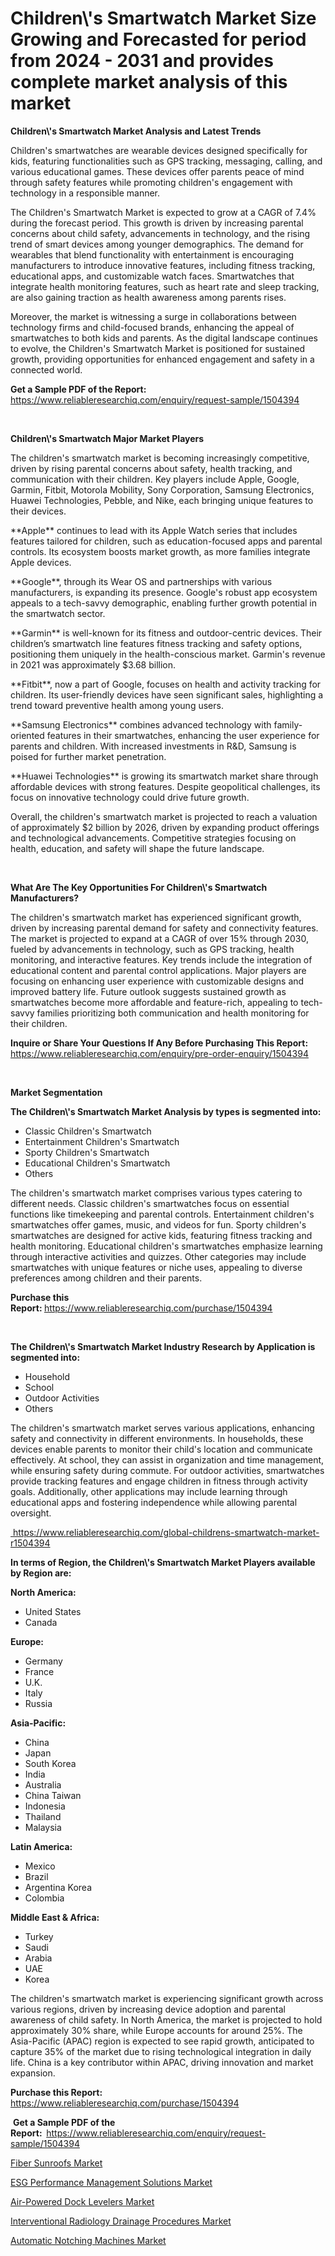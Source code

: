 <p><h1>Children\'s Smartwatch Market Size Growing and Forecasted for period from 2024 - 2031 and provides complete market analysis of this market</h1></p><p><strong>Children\'s Smartwatch Market Analysis and Latest Trends</strong></p>
<p><p>Children's smartwatches are wearable devices designed specifically for kids, featuring functionalities such as GPS tracking, messaging, calling, and various educational games. These devices offer parents peace of mind through safety features while promoting children's engagement with technology in a responsible manner.</p><p>The Children's Smartwatch Market is expected to grow at a CAGR of 7.4% during the forecast period. This growth is driven by increasing parental concerns about child safety, advancements in technology, and the rising trend of smart devices among younger demographics. The demand for wearables that blend functionality with entertainment is encouraging manufacturers to introduce innovative features, including fitness tracking, educational apps, and customizable watch faces. Smartwatches that integrate health monitoring features, such as heart rate and sleep tracking, are also gaining traction as health awareness among parents rises.</p><p>Moreover, the market is witnessing a surge in collaborations between technology firms and child-focused brands, enhancing the appeal of smartwatches to both kids and parents. As the digital landscape continues to evolve, the Children's Smartwatch Market is positioned for sustained growth, providing opportunities for enhanced engagement and safety in a connected world.</p></p>
<p><strong>Get a Sample PDF of the Report:&nbsp;</strong> <a href="https://www.reliableresearchiq.com/enquiry/request-sample/1504394?utm_campaign=973&utm_medium=2&utm_source=Github&utm_content=ia&utm_term=08122024&utm_id=childrens-smartwatch">https://www.reliableresearchiq.com/enquiry/request-sample/1504394</a></p>
<p>&nbsp;</p>
<p><strong>Children\'s Smartwatch Major Market Players</strong></p>
<p><p>The children's smartwatch market is becoming increasingly competitive, driven by rising parental concerns about safety, health tracking, and communication with their children. Key players include Apple, Google, Garmin, Fitbit, Motorola Mobility, Sony Corporation, Samsung Electronics, Huawei Technologies, Pebble, and Nike, each bringing unique features to their devices.</p><p>**Apple** continues to lead with its Apple Watch series that includes features tailored for children, such as education-focused apps and parental controls. Its ecosystem boosts market growth, as more families integrate Apple devices.</p><p>**Google**, through its Wear OS and partnerships with various manufacturers, is expanding its presence. Google's robust app ecosystem appeals to a tech-savvy demographic, enabling further growth potential in the smartwatch sector.</p><p>**Garmin** is well-known for its fitness and outdoor-centric devices. Their children’s smartwatch line features fitness tracking and safety options, positioning them uniquely in the health-conscious market. Garmin's revenue in 2021 was approximately $3.68 billion.</p><p>**Fitbit**, now a part of Google, focuses on health and activity tracking for children. Its user-friendly devices have seen significant sales, highlighting a trend toward preventive health among young users.</p><p>**Samsung Electronics** combines advanced technology with family-oriented features in their smartwatches, enhancing the user experience for parents and children. With increased investments in R&D, Samsung is poised for further market penetration.</p><p>**Huawei Technologies** is growing its smartwatch market share through affordable devices with strong features. Despite geopolitical challenges, its focus on innovative technology could drive future growth.</p><p>Overall, the children's smartwatch market is projected to reach a valuation of approximately $2 billion by 2026, driven by expanding product offerings and technological advancements. Competitive strategies focusing on health, education, and safety will shape the future landscape.</p></p>
<p>&nbsp;</p>
<p><strong>What Are The Key Opportunities For Children\'s Smartwatch Manufacturers?</strong></p>
<p><p>The children's smartwatch market has experienced significant growth, driven by increasing parental demand for safety and connectivity features. The market is projected to expand at a CAGR of over 15% through 2030, fueled by advancements in technology, such as GPS tracking, health monitoring, and interactive features. Key trends include the integration of educational content and parental control applications. Major players are focusing on enhancing user experience with customizable designs and improved battery life. Future outlook suggests sustained growth as smartwatches become more affordable and feature-rich, appealing to tech-savvy families prioritizing both communication and health monitoring for their children.</p></p>
<p><strong>Inquire or Share Your Questions If Any Before Purchasing This Report:</strong> <a href="https://www.reliableresearchiq.com/enquiry/pre-order-enquiry/1504394?utm_campaign=973&utm_medium=2&utm_source=Github&utm_content=ia&utm_term=08122024&utm_id=childrens-smartwatch">https://www.reliableresearchiq.com/enquiry/pre-order-enquiry/1504394</a></p>
<p>&nbsp;</p>
<p><strong>Market Segmentation</strong></p>
<p><strong>The Children\'s Smartwatch Market Analysis by types is segmented into:</strong></p>
<p><ul><li>Classic Children's Smartwatch</li><li>Entertainment Children's Smartwatch</li><li>Sporty Children's Smartwatch</li><li>Educational Children's Smartwatch</li><li>Others</li></ul></p>
<p><p>The children's smartwatch market comprises various types catering to different needs. Classic children's smartwatches focus on essential functions like timekeeping and parental controls. Entertainment children's smartwatches offer games, music, and videos for fun. Sporty children's smartwatches are designed for active kids, featuring fitness tracking and health monitoring. Educational children's smartwatches emphasize learning through interactive activities and quizzes. Other categories may include smartwatches with unique features or niche uses, appealing to diverse preferences among children and their parents.</p></p>
<p><strong>Purchase this Report:&nbsp;</strong><a href="https://www.reliableresearchiq.com/purchase/1504394?utm_campaign=973&utm_medium=2&utm_source=Github&utm_content=ia&utm_term=08122024&utm_id=childrens-smartwatch">https://www.reliableresearchiq.com/purchase/1504394</a></p>
<p>&nbsp;</p>
<p><strong>The Children\'s Smartwatch Market Industry Research by Application is segmented into:</strong></p>
<p><ul><li>Household</li><li>School</li><li>Outdoor Activities</li><li>Others</li></ul></p>
<p><p>The children's smartwatch market serves various applications, enhancing safety and connectivity in different environments. In households, these devices enable parents to monitor their child's location and communicate effectively. At school, they can assist in organization and time management, while ensuring safety during commute. For outdoor activities, smartwatches provide tracking features and engage children in fitness through activity goals. Additionally, other applications may include learning through educational apps and fostering independence while allowing parental oversight.</p></p>
<p><a href="https://www.reliableresearchiq.com/global-childrens-smartwatch-market-r1504394?utm_campaign=973&utm_medium=2&utm_source=Github&utm_content=ia&utm_term=08122024&utm_id=childrens-smartwatch">&nbsp;https://www.reliableresearchiq.com/global-childrens-smartwatch-market-r1504394</a></p>
<p><strong>In terms of Region, the Children\'s Smartwatch Market Players available by Region are:</strong></p>
<p>
    <p> <strong> North America: </strong>
        <ul>
            <li>United States</li>
            <li>Canada</li>
        </ul>
        </p> 
    <p> <strong> Europe: </strong>
        <ul>
            <li>Germany</li>
            <li>France</li>
            <li>U.K.</li>
            <li>Italy</li>
            <li>Russia</li>
        </ul>
        </p> 
    <p> <strong> Asia-Pacific: </strong>
        <ul>
            <li>China</li>
            <li>Japan</li>
            <li>South Korea</li>
            <li>India</li>
            <li>Australia</li>
            <li>China Taiwan</li>
            <li>Indonesia</li>
            <li>Thailand</li>
            <li>Malaysia</li>
        </ul>
        </p> 
    <p> <strong> Latin America: </strong>
        <ul>
            <li>Mexico</li>
            <li>Brazil</li>
            <li>Argentina Korea</li>
            <li>Colombia</li>
        </ul>
        </p> 
    <p> <strong> Middle East & Africa: </strong>
        <ul>
            <li>Turkey</li>
            <li>Saudi</li>
            <li>Arabia</li>
            <li>UAE</li>
            <li>Korea</li>
        </ul>
    </p>
    </p>
<p><p>The children's smartwatch market is experiencing significant growth across various regions, driven by increasing device adoption and parental awareness of child safety. In North America, the market is projected to hold approximately 30% share, while Europe accounts for around 25%. The Asia-Pacific (APAC) region is expected to see rapid growth, anticipated to capture 35% of the market due to rising technological integration in daily life. China is a key contributor within APAC, driving innovation and market expansion.</p></p>
<p><strong>Purchase this Report: </strong><a href="https://www.reliableresearchiq.com/purchase/1504394?utm_campaign=973&utm_medium=2&utm_source=Github&utm_content=ia&utm_term=08122024&utm_id=childrens-smartwatch">https://www.reliableresearchiq.com/purchase/1504394</a></p>
<p>&nbsp;<strong>Get a Sample PDF of the Report:&nbsp;&nbsp;</strong><a href="https://www.reliableresearchiq.com/enquiry/request-sample/1504394?utm_campaign=973&utm_medium=2&utm_source=Github&utm_content=ia&utm_term=08122024&utm_id=childrens-smartwatch">https://www.reliableresearchiq.com/enquiry/request-sample/1504394</a></p>
<p><strong></strong></p>
<p><p><a href="https://github.com/ElviraLeka1962/Market-Research-Report-List-1/blob/main/fiber-sunroofs-market.md?utm_campaign=973&utm_medium=2&utm_source=Github&utm_content=ia&utm_term=08122024&utm_id=childrens-smartwatch">Fiber Sunroofs Market</a></p><p><a href="https://www.linkedin.com/pulse/overview-esg-performance-management-solutionsmarket-industryshowing-6ckrf?utm_campaign=973&utm_medium=2&utm_source=Github&utm_content=ia&utm_term=08122024&utm_id=childrens-smartwatch">ESG Performance Management Solutions Market</a></p><p><a href="https://github.com/darenph8er/Market-Research-Report-List-1/blob/main/air-powered-dock-levelers-market.md?utm_campaign=973&utm_medium=2&utm_source=Github&utm_content=ia&utm_term=08122024&utm_id=childrens-smartwatch">Air-Powered Dock Levelers Market</a></p><p><a href="https://www.linkedin.com/pulse/exploring-interventional-radiology-drainage-procedures-jqjgc?utm_campaign=973&utm_medium=2&utm_source=Github&utm_content=ia&utm_term=08122024&utm_id=childrens-smartwatch">Interventional Radiology Drainage Procedures Market</a></p><p><a href="https://www.linkedin.com/pulse/revenue-insights-automatic-notching-machines-market-tdrmf?utm_campaign=973&utm_medium=2&utm_source=Github&utm_content=ia&utm_term=08122024&utm_id=childrens-smartwatch">Automatic Notching Machines Market</a></p></p>